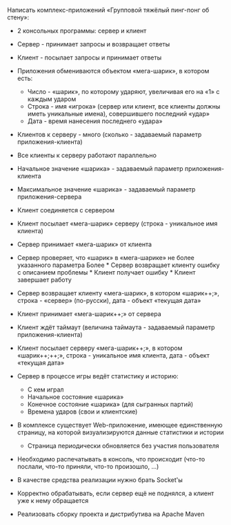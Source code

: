 Написать комплекс-приложений «Групповой тяжёлый пинг-понг об стену»:
* 2 консольных программы: сервер и клиент
* Сервер - принимает запросы и возвращает ответы
* Клиент - посылает запросы и принимает ответы
* Приложения обмениваются объектом «мега-шарик», в котором есть:
    * Число - «шарик», по которому ударяют, увеличивая его на «1» с каждым ударом
    * Строка - имя «игрока» (сервер или клиент, все клиенты должны иметь уникальные имена), совершившего последний «удар»
    * Дата - время нанесения последнего «удара»
* Клиентов к серверу - много (сколько - задаваемый параметр приложения-клиента)
* Все клиенты к серверу работают параллельно
* Начальное значение «шарика» - задаваемый параметр приложения-клиента
* Максимальное значение «шарика» - задаваемый параметр приложения-сервера
* Клиент соединяется с сервером
* Клиент посылает «мега-шарик» серверу (строка - уникальное имя клиента)
* Сервер принимает «мега-шарик» от клиента
* Сервер проверяет, что «шарик» в «мега-шарике» не более указанного параметра
    Более
        * Сервер возвращает клиенту ошибку с описанием проблемы
        * Клиент получает ошибку
        * Клиент завершает работу
* Сервер возвращает клиенту «мега-шарик», в котором «шарик++;», строка - «сервер» (по-русски), дата - объект «текущая дата»
* Клиент принимает «мега-шарик++;» от сервера
* Клиент ждёт таймаут (величина таймаута - задаваемый параметр приложения-клиента)
* Клиент посылает серверу «мега-шарик++;», в котором «шарик++;++;», строка - уникальное имя клиента, дата - объект «текущая дата»
 
* Сервер в процессе игры ведёт статистику и историю:
    * С кем играл
    * Начальное состояние «шарика»
    * Конечное состояние «шарика» (для сыгранных партий)
    * Времена ударов (свои и клиентские)
 
* В комплексе существует Web-приложение, имеющее единственную страницу, на которой визуализируются данные статистики и истории
    * Страница периодически обновляется без участия пользователя
 
* Необходимо распечатывать в консоль, что происходит (что-то послали, что-то приняли, что-то произошло, ...)
* В качестве средства реализации нужно брать Socket'ы
* Корректно обрабатывать, если сервер ещё не поднялся, а клиент уже к нему обращается
 
* Реализовать сборку проекта и дистрибутива на Apache Maven

